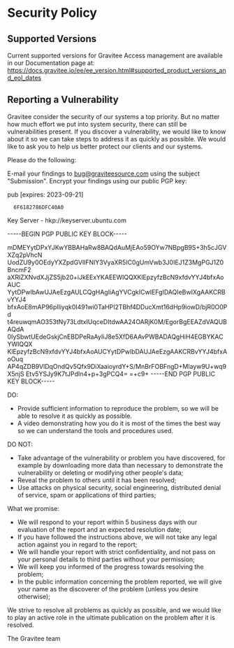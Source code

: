 # Security Policy

## Supported Versions
Current supported versions for Gravitee Access management are available in our Documentation page at:
https://docs.gravitee.io/ee/ee_version.html#supported_product_versions_and_eol_dates



## Reporting a Vulnerability

Gravitee consider the security of our systems a top priority. But no matter how much effort we put into system security, there can still be vulnerabilities present.
If you discover a vulnerability, we would like to know about it so we can take steps to address it as quickly as possible.
We would like to ask you to help us better protect our clients and our systems.

Please do the following:

E-mail your findings to bug@graviteesource.com using the subject "Submission". Encrypt your findings using our public PGP key:

pub  [expires: 2023-09-21]
      
      6F6182786DFC40A0
      
Key Server - hkp://keyserver.ubuntu.com

-----BEGIN PGP PUBLIC KEY BLOCK-----

mDMEYytDPxYJKwYBBAHaRw8BAQdAuMjEAo59OYw7NBpgB9S+3h5cJGVXZq2pVhcN
UodZU9y0OEdyYXZpdGVlIFNlY3VyaXR5IC0gUmVwb3J0IEJ1Z3MgPGJ1Z0BncmF2
aXRlZXNvdXJjZS5jb20+iJkEExYKAEEWIQQXKlEpzyfzBcN9xfdvYYJ4bfxAoAUC
YytDPwIbAwUJAeEzgAULCQgHAgIiAgYVCgkICwIEFgIDAQIeBwIXgAAKCRBvYYJ4
bfxAoE8mAP96pIliyqk0I491wi0TaHPI2TBhf4DDucXmt16dHp9iowD/bjR0O0Pd
t4reuwqmAO353tNy73LdtxIUqceDItdwAA24OARjK0M/EgorBgEEAZdVAQUBAQdA
0IySbwtUEdeGskjCnEBDPeRaAyIiJ8e5XfD6AAvPWBADAQgHiH4EGBYKACYWIQQX
KlEpzyfzBcN9xfdvYYJ4bfxAoAUCYytDPwIbDAUJAeEzgAAKCRBvYYJ4bfxAoOuq
AP4qZDB9VlDqOndQv5Qfx9DiXaaioyrdY+S/MnBrFOBFngD+Mlayw9U+wq9X5njS
Etv5YSJy9K7tJPdIn4+p+3gPCQ4=
=+c9+
-----END PGP PUBLIC KEY BLOCK-----

DO:
- Provide sufficient information to reproduce the problem, so we will be able to resolve it as quickly as possible.
- A video demonstrating how you do it is most of the times the best way so we can understand the tools and procedures used.

DO NOT:
- Take advantage of the vulnerability or problem you have discovered, for example by downloading more data than necessary to demonstrate the vulnerability or deleting or modifying other people's data;
- Reveal the problem to others until it has been resolved;
- Use attacks on physical security, social engineering, distributed denial of service, spam or applications of third parties; 

What we promise:
- We will respond to your report within 5 business days with our evaluation of the report and an expected resolution date;
- If you have followed the instructions above, we will not take any legal action against you in regard to the report;
- We will handle your report with strict confidentiality, and not pass on your personal details to third parties without your permission;
- We will keep you informed of the progress towards resolving the problem;
- In the public information concerning the problem reported, we will give your name as the discoverer of the problem (unless you desire otherwise); 

We strive to resolve all problems as quickly as possible, and we would like to play an active role in the ultimate publication on the problem after it is resolved.

The Gravitee team
